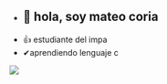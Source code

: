 * <h2>👋 hola, soy mateo coria
* 👍 estudiante del impa
* ✔aprendiendo lenguaje c

  

![](https://github.com/mateocoria02/momo/blob/main/bloggif_6231360dc0539.gif)
